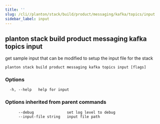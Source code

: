 ```yaml
---
title: ''
slug: /cli//planton/stack/build/product/messaging/kafka/topics/input
sidebar_label: input
---
```

## planton stack build product messaging kafka topics input

get sample input that can be modified to setup the input file for the stack

```
planton stack build product messaging kafka topics input [flags]
```

### Options

```
  -h, --help   help for input
```

### Options inherited from parent commands

```
      --debug               set log level to debug
      --input-file string   input file path
```

